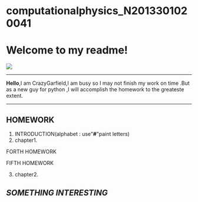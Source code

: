 # computationalphysics_N2013301020041
Welcome to my readme!
===================
  
![](http://i.gtimg.cn/qqlive/img/jpgcache/files/qqvideo/r/r6o98876ra7ww8i.jpg)

----------
**Hello**,I am CrazyGarfield,I am busy so I may not finish my work on time .But as a new guy for python ,I will accomplish the homework to the greateste extent.

----------


HOMEWORK
---------------

 1. INTRODUCTION(alphabet : use"**#**"paint letters)
 2. chapter1.
           
 FORTH HOMEWORK
           
 FIFTH HOMEWORK

 3. chapter2.

*SOMETHING INTERESTING*
------------------------------
